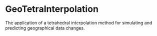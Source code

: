# GeoTetraInterpolation
The application of a tetrahedral interpolation method for simulating and predicting geographical data changes. 
